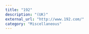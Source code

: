```yaml
---
title: "192"
description: "(UK)"
external_url: "http://www.192.com/"
category: "Miscellaneous"
---
```


